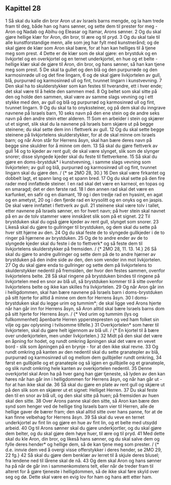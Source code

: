## Kapittel 28

1 Så skal du kalle din bror Aron ut av Israels barns mengde, og la ham trede fram til deg, både han og hans sønner, og sette dem til prester for meg - Aron og Nadab og Abihu og Eleasar og Itamar, Arons sønner.
2 Og du skal gjøre hellige klær for Aron, din bror, til ære og til pryd.
3 Og du skal tale til alle kunstforstandige menn, alle som jeg har fylt med kunstnerånd; og de skal gjøre de klær som Aron skal bære, for at han kan helliges til å tjene meg som prest.
4 Dette er de klær som de skal gjøre: en brystduk og en livkjortel og en overkjortel og en ternet underkjortel, en hue og et belte - hellige klær skal de gjøre til Aron, din bror, og hans sønner, så han kan tjene meg som prest.
5 De skal ta gullet og den blå og den purpurrøde og den karmosinrøde ull og det fine lingarn,
6 og de skal gjøre livkjortelen av gull, blå, purpurrød og karmosinrød ull og fint, tvunnet lingarn i kunstvevning.
7 Den skal ha to skulderstykker som kan festes til hverandre, ett i hver ende; det skal være til å hekte den sammen med.
8 Og beltet som skal sitte på den og holde den sammen, skal være av samme slags vevning og i ett stykke med den, av gull og blå og purpurrød og karmosinrød ull og fint, tvunnet lingarn.
9 Og du skal ta to onykssteiner, og på dem skal du inngrave navnene på Israels barn,
10 seks navn på den ene stein og de andre seks navn på den andre stein etter alderen.
11 Som en arbeider i stein og skjærer ut et signet, slik skal du la navnene på Israels barn skjære ut på begge steinene; du skal sette dem inn i flettverk av gull.
12 Og du skal sette begge steinene på livkjortelens skulderstykker, for at de skal minne om Israels barn; og når Aron står for Herrens åsyn, skal han bære deres navn på begge sine skuldrer for å minne om dem.
13 Så skal du gjøre flettverk av gull
14 og to kjeder av rent gull; de skal være slynget, slik som de slynger snorer; disse slyngede kjeder skal du feste til flettverkene.
15 Så skal du gjøre en doms-brystduk* i kunstvevning, i samme slags vevning som livkjortelen; av gull og blå, purpurrød og karmosinrød ull og fint, tvunnet lingarn skal du gjøre den. / {* se 2MO 28, 30.}
16 Den skal være firkantet og dobbelt lagt, et spann lang og et spann bred.
17 Og du skal sette på den fire rader med innfattede steiner. I en rad skal det være en karneol, en topas og en smaragd; det er den første rad.
18 I den annen rad skal det være en karfunkel, en safir og en diamant,
19 og i den tredje rad en hyasint, en agat og en ametyst,
20 og i den fjerde rad en krysolitt og en onyks og en jaspis. De skal være innfattet i flettverk av gull.
21 steinene skal være tolv i tallet, etter navnene på Israels sønner, en for hvert navn; på hver stein skal navnet på en av de tolv stammer være innskåret slik som på et signet.
22 Til brystduken skal du også gjøre kjeder av rent gull, slynget som snorer.
23 Likeså skal du gjøre to gullringer til brystduken, og dem skal du sette på hver sitt hjørne av den.
24 Og du skal feste de to slyngede gullkjeder i de to ringer på hjørnene av brystduken.
25 Og de to andre ender av de to slyngede kjeder skal du feste i de to flettverk* og så feste dem til livkjortelens skulderstykker på fremsiden. / {* 2MO 28, 11. 13. 14.}
26 Så skal du gjøre to andre gullringer og sette dem på de to andre hjørner av brystduken på den indre side av den, den som vender inn mot livkjortelen.
27 Og du skal gjøre enda to gullringer og sette dem på livkjortelens to skulderstykker nedentil på fremsiden, der hvor den festes sammen, ovenfor livkjortelens belte.
28 Så skal ringene på brystduken bindes til ringene på livkjortelen med en snor av blå ull, så brystduken kommer til å sitte ovenfor livkjortelens belte og ikke kan skilles fra livkjortelen.
29 Og når Aron går inn i helligdommen, skal han bære navnene på Israels barn i doms-brystduken på sitt hjerte for alltid å minne om dem for Herrens åsyn.
30 I doms-brystduken skal du legge urim og tummim*; de skal ligge ved Arons hjerte når han går inn for Herrens åsyn, så Aron alltid skal bære Israels barns dom på sitt hjerte for Herrens åsyn. / {* Ved urim og tummim (lys og fullkommenhet) åpenbarte Herren ypperstepresten og ved ham folket sin vilje og gav oplysning i tvilsomme tilfelle.}
31 Overkjortelen* som hører til livkjortelen, skal du gjøre helt igjennom av blå ull. / {* En kjortel til å bære over underkjortelen, men under livkjortelen.}
32 Midt på den skal det være en åpning for hodet, og rundt omkring åpningen skal det være en vevet bord - slik som åpningen på en brynje - for at den ikke skal revne.
33 Og rundt omkring på kanten av den nedentil skal du sette granatepler av blå, purpurrød og karmosinrød ull og mellom dem gullbjeller rundt omkring,
34 først en gullbjelle og et granateple og så igjen en gullbjelle og et granateple, og slik rundt omkring hele kanten av overkjortelen nedentil.
35 Denne overkjortel skal Aron ha på hver gang han gjør tjeneste, så lyden av den kan høres når han går inn i helligdommen for Herrens åsyn, og når han går ut - for at han ikke skal dø.
36 Så skal du gjøre en plate av rent gull og skjære ut på den slik som en skjærer ut et signet: Helliget Herren.
37 Du skal feste den til en snor av blå ull, og den skal sitte på huen; på fremsiden av huen skal den sitte.
38 Over Arons panne skal den sitte, så Aron kan bære den synd som henger ved de hellige ting Israels barn vier til Herren, alle de hellige gaver de bærer fram; den skal alltid sitte over hans panne, for at de kan finne velbehag for Herrens åsyn.
39 Så skal du veve en ternet underkjortel av fint lin og gjøre en hue av fint lin, og et belte med utsydd arbeid.
40 Og til Arons sønner skal du gjøre underkjortler, og du skal gjøre dem belter, og du skal gjøre dem høye huer, til ære og til pryd.
41 Med dette skal du kle Aron, din bror, og likeså hans sønner, og du skal salve dem og fylle deres hender* og hellige dem, så de kan tjene meg som prester. / {* d.e. innvie dem ved å overgi visse offerstykker i deres hender, se 2MO 29, 22 fg.}
42 Så skal du gjøre dem benklær av lerret til å skjule deres blusel; fra lendene ned til lårene skal de nå.
43 Og dem skal Aron og hans sønner ha på når de går inn i sammenkomstens telt, eller når de treder fram til alteret for å gjøre tjeneste i helligdommen, så de ikke skal føre skyld over seg og dø. Dette skal være en evig lov for ham og hans ætt etter ham.
